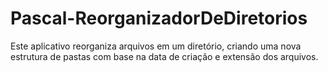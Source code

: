# Pascal-ReorganizadorDeDiretorios
Este aplicativo reorganiza arquivos em um diretório, criando uma nova estrutura de pastas com base na data de criação e extensão dos arquivos.
